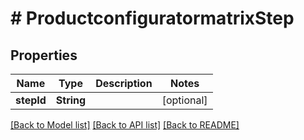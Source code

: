# # ProductconfiguratormatrixStep


## Properties 


Name | Type | Description | Notes
------------ | ------------- | ------------- | -------------
**stepId**| **String** |   | [optional]


[[Back to Model list]](../../README.md#models) [[Back to API list]](../../README.md#endpoints) [[Back to README]](../../README.md)

